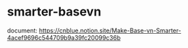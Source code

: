 # smarter-basevn
document: https://cnblue.notion.site/Make-Base-vn-Smarter-4acef9696c544709b9a39fc20099c36b

